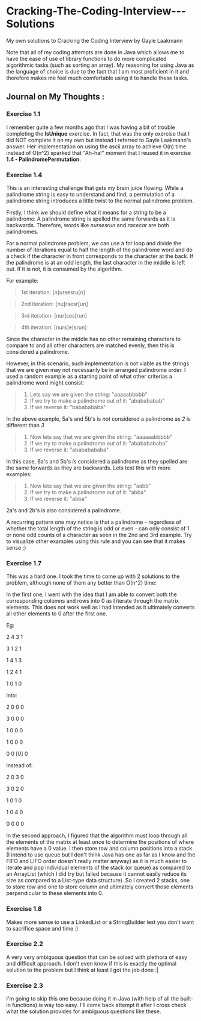 # Cracking-The-Coding-Interview---Solutions
My own solutions to Cracking the Coding Interview by Gayle Laakmann

Note that all of my coding attempts are done in Java which allows me to have the ease of use of library functions to do more complicated algorithmic tasks (such as sorting an array). My reasoning for using Java as the language of choice is due to the fact that I am most proficient in it and therefore makes me feel much comfortable using it to handle these tasks.

## Journal on My Thoughts : 

### Exercise 1.1

I remember quite a few months ago that I was having a bit of trouble completing the **IsUnique** exercise. In fact, that was the only exercise that I did NOT complete it on my own but instead I referred to Gayle Laakmann's answer. Her implementation on using the ascii array to achieve O(n) time instead of O(n^2) sparked that "Ah-ha!" moment that I reused it in exercise **1.4 - PalindromePermutation**.

### Exercise 1.4

This is an interesting challenge that gets my brain juice flowing. While a palindrome string is easy to understand and find, a permutation of a palindrome string introduces a little twist to the normal palindrome problem.

Firstly, I think we should define what it means for a string to be a palindrome: A palindrome string is spelled the same forwards as it is backwards. Therefore, words like *nursesrun* and *racecar* are both palindromes.

For a normal palindrome problem, we can use a for loop and divide the number of iterations equal to half the length of the palindrome word and do a check if the character in front corresponds to the character at the back. If the palindrome is at an odd length, the last character in the middle is left out. If it is not, it is consumed by the algorithm.

For example:

>1st iteration:
>[n]ursesru[n]

>2nd iteration:
>[nu]rsesr[un]

>3rd iteration:
>[nur]ses[run]

>4th iteration:
>[nurs]e[srun]

Since the character in the middle has no other remaining characters to compare to and all other characters are matched evenly, then this is considered a palindrome.

However, in this scenario, such implementation is not viable as the strings that we are given may not necessarily be in arranged palindrome order. I used a random example as a starting point of what other criterias a palindrome word might consist:

>1. Lets say we are given the string:                       "aaaaabbbbb"
>2. If we try to make a palindrome out of it:               "ababababab"
>3. If we reverse it:                                       "bababababa"

In the above example, 5a's and 5b's is *not* considered a palindrome as *2* is different than *3*

>1. Now lets say that we are given the string:               "aaaaaabbbbb"
>2. If we try to make a palindrome out of it:                "abababababa"
>3. If we reverse it:                                        "abababababa"

In this case, 6a's and 5b's *is* considered a palindrome as they spelled are the same forwards as they are backwards.
Lets test this with more examples:

>1. Now lets say that we are given the string:               "aabb"
>2. If we try to make a palindrome out of it:                "abba"
>3. If we reverse it:                                        "abba"

2a's and 2b's is also considered a palindrome.

A recurring pattern one may notice is that a palindrome - regardless of whether the total length of the string is odd or even - can only consist of 1 or none odd counts of a character as seen in the 2nd and 3rd example. Try to visualize other examples using this rule and you can see that it makes sense ;)

### Exercise 1.7

This was a hard one. I took the time to come up with 2 solutions to the problem, although none of them any better than O(n^2) time: 

In the first one, I went with the idea that I am able to convert both the corresponding columns and rows into 0 as I iterate through the matrix elements. This does not work well as I had intended as it ultimately converts all other elements to 0 after the first one.

Eg:

2  4  3  1

3  1  2  1

1  4  1  3

1  2  4  1

1  0  1  0

Into:

2  0  0  0

3  0  0  0

1  0  0  0

1  0  0  0

0  0 [0] 0

Instead of:

2  0  3  0

3  0  2  0

1  0  1  0

1  0  4  0

0  0  0  0

In the second approach, I figured that the algorithm must loop through all the elements of the matrix at least once to determine the positions of where elements have a 0 value. I then store row and column positions into a stack (I intend to use queue but I don't think Java has one as far as I know and the FIFO and LIFO order doesn't really matter anyway) as it is much easier to iterate and pop individual elements of the stack (or queue) as compared to an ArrayList (which I did try but failed because it cannot easily reduce its size as compared to a List-type data structure). So I created 2 stacks, one to store row and one to store column and ultimately convert those elements perpendicular to these elements into 0.

### Exercise 1.8

Makes more sense to use a LinkedList or a StringBuilder lest you don't want to sacrifice space and time :)

### Exercise 2.2

A very very ambiguous question that can be solved with plethora of easy and difficult approach. I don't even know if this is exactly the optimal solution to the problem but I think at least I got the job done :|

### Exercise 2.3

I'm going to skip this one because doing it in Java (with help of all the built-in functions) is way too easy. I'll come back attempt it after I cross check what the solution provides for ambiguous questions like these.
